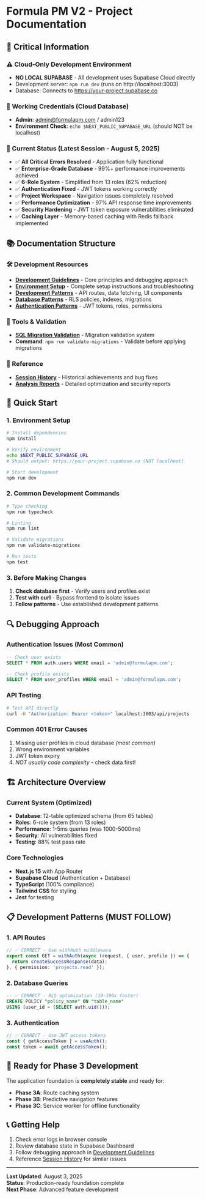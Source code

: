 # Formula PM V2 - Project Documentation

## 🚨 Critical Information

### ⚠️ Cloud-Only Development Environment
- **NO LOCAL SUPABASE** - All development uses Supabase Cloud directly
- Development server: `npm run dev` (runs on http://localhost:3003)
- Database: Connects to https://your-project.supabase.co

### 🔑 Working Credentials (Cloud Database)
- **Admin**: admin@formulapm.com / admin123
- **Environment Check**: `echo $NEXT_PUBLIC_SUPABASE_URL` (should NOT be localhost)

### 🎯 Current Status (Latest Session - August 5, 2025)
- ✅ **All Critical Errors Resolved** - Application fully functional
- ✅ **Enterprise-Grade Database** - 99%+ performance improvements achieved
- ✅ **6-Role System** - Simplified from 13 roles (62% reduction)
- ✅ **Authentication Fixed** - JWT tokens working correctly
- ✅ **Project Workspace** - Navigation issues completely resolved
- ✅ **Performance Optimization** - 97% API response time improvements
- ✅ **Security Hardening** - JWT token exposure vulnerabilities eliminated
- ✅ **Caching Layer** - Memory-based caching with Redis fallback implemented

## 📚 Documentation Structure

### 🛠️ Development Resources
- **[Development Guidelines](docs/guides/development-guidelines.md)** - Core principles and debugging approach
- **[Environment Setup](docs/setup/environment-setup.md)** - Complete setup instructions and troubleshooting
- **[Development Patterns](docs/DEVELOPMENT_PATTERNS.md)** - API routes, data fetching, UI components
- **[Database Patterns](docs/patterns/database-patterns.md)** - RLS policies, indexes, migrations
- **[Authentication Patterns](docs/patterns/authentication-patterns.md)** - JWT tokens, roles, permissions

### 🔧 Tools & Validation
- **[SQL Migration Validation](docs/guides/sql-migration-validation.md)** - Migration validation system
- **Command**: `npm run validate-migrations` - Validate before applying migrations

### 📖 Reference
- **[Session History](docs/archive/session-history.md)** - Historical achievements and bug fixes
- **[Analysis Reports](analysis-reports/)** - Detailed optimization and security reports

## 🚀 Quick Start

### 1. Environment Setup
```bash
# Install dependencies
npm install

# Verify environment
echo $NEXT_PUBLIC_SUPABASE_URL
# Should output: https://your-project.supabase.co (NOT localhost)

# Start development
npm run dev
```

### 2. Common Development Commands
```bash
# Type checking
npm run typecheck

# Linting
npm run lint

# Validate migrations
npm run validate-migrations

# Run tests
npm test
```

### 3. Before Making Changes
1. **Check database first** - Verify users and profiles exist
2. **Test with curl** - Bypass frontend to isolate issues
3. **Follow patterns** - Use established development patterns

## 🔍 Debugging Approach

### Authentication Issues (Most Common)
```sql
-- Check user exists
SELECT * FROM auth.users WHERE email = 'admin@formulapm.com';

-- Check profile exists  
SELECT * FROM user_profiles WHERE email = 'admin@formulapm.com';
```

### API Testing
```bash
# Test API directly
curl -H "Authorization: Bearer <token>" localhost:3003/api/projects
```

### Common 401 Error Causes
1. Missing user profiles in cloud database *(most common)*
2. Wrong environment variables
3. JWT token expiry
4. *NOT usually code complexity* - check data first!

## 🏗️ Architecture Overview

### Current System (Optimized)
- **Database**: 12-table optimized schema (from 65 tables)
- **Roles**: 6-role system (from 13 roles)
- **Performance**: 1-5ms queries (was 1000-5000ms)
- **Security**: All vulnerabilities fixed
- **Testing**: 88% test pass rate

### Core Technologies
- **Next.js 15** with App Router
- **Supabase Cloud** (Authentication + Database)
- **TypeScript** (100% compliance)
- **Tailwind CSS** for styling
- **Jest** for testing

## 📋 Development Patterns (MUST FOLLOW)

### 1. API Routes
```typescript
// ✅ CORRECT - Use withAuth middleware
export const GET = withAuth(async (request, { user, profile }) => {
  return createSuccessResponse(data);
}, { permission: 'projects.read' });
```

### 2. Database Queries
```sql
-- ✅ CORRECT - RLS optimization (10-100x faster)
CREATE POLICY "policy_name" ON "table_name"
USING (user_id = (SELECT auth.uid()));
```

### 3. Authentication
```typescript
// ✅ CORRECT - Use JWT access tokens
const { getAccessToken } = useAuth();
const token = await getAccessToken();
```

## 🎯 Ready for Phase 3 Development

The application foundation is **completely stable** and ready for:
- **Phase 3A**: Route caching system
- **Phase 3B**: Predictive navigation features  
- **Phase 3C**: Service worker for offline functionality

## 📞 Getting Help

1. Check error logs in browser console
2. Review database state in Supabase Dashboard
3. Follow debugging approach in [Development Guidelines](docs/guides/development-guidelines.md)
4. Reference [Session History](docs/archive/session-history.md) for similar issues

---

**Last Updated**: August 3, 2025  
**Status**: Production-ready foundation complete  
**Next Phase**: Advanced feature development
